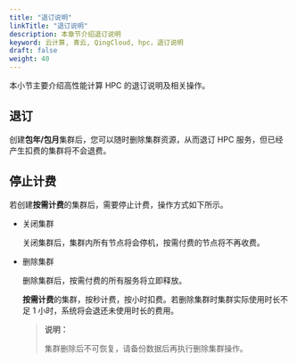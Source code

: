 ```yaml
---
title: "退订说明"
linkTitle: "退订说明"
description: 本章节介绍退订说明
keyword: 云计算, 青云, QingCloud, hpc，退订说明
draft: false
weight: 40
---
```


本小节主要介绍高性能计算 HPC 的退订说明及相关操作。

## 退订

创建**包年/包月**集群后，您可以随时删除集群资源，从而退订 HPC 服务，但已经产生扣费的集群将不会退费。

## 停止计费

若创建**按需计费**的集群后，需要停止计费，操作方式如下所示。

- 关闭集群

  关闭集群后，集群内所有节点将会停机，按需付费的节点将不再收费。

- 删除集群

  删除集群后，按需付费的所有服务将立即释放。

  **按需计费**的集群，按秒计费，按小时扣费。若删除集群时集群实际使用时长不足 1 小时，系统将会退还未使用时长的费用。

  > **说明：**
  >
  > 集群删除后不可恢复，请备份数据后再执行删除集群操作。

